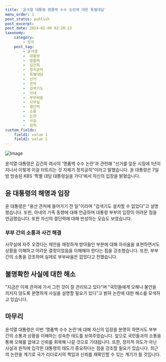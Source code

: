 ```yaml
---
title: '윤석열 대통령 명품백 수수 논란에 대한 특별대담'
menu_order: 1
post_status: publish
post_excerpt: 
post_date: 2024-02-09 02:20:13
taxonomy:
    category:
        - 정치
    post_tag:
        - 윤석열
        -  대통령
        -  명품백
        -  김건희
        -  정치공작
        -  특별대담
        -  선거
        -  관저
        -  검색기도
        -  아내
        -  부부싸움
        -  사무실
        -  결단력
        -  소통
        -  논란
        -  사실
        -  원칙
custom_fields:
    field1: value 1
    field2: value 2
---
```


![Image](https://imgnews.pstatic.net/image/660/2024/02/07/0000055172_001_20240207231201703.jpg?type=w647)

윤석열 대통령은 김건희 여사의 '명품백 수수 논란'과 관련해 "선거를 앞둔 시점에 1년이 지나서 이렇게 이걸 터트리는 것 자체가 정치공작"이라고 말했습니다. 윤 대통령은 7일 밤 방송된 KBS '특별 대담 대통령실을 가다'에서 자신의 입장을 밝혔습니다.
## 윤 대통령의 해명과 입장
윤 대통령은 "용산 관저에 들어가기 전 일"이라며 "검색기도 설치할 수 없었다"고 설명했습니다. 또한, 아내의 가족 동향에 대해 언급하며 대통령 부부의 입장이 어려운 점을 언급했습니다. 또한 자신의 결단력에 대해 반성하는 모습도 보였습니다.
### 부부 간의 소통과 사건 해결
사무실에 자주 오겠다는 제안을 매정하게 받아들인 부분에 대해 아쉬움을 표현하면서도 상황을 이해하고 어려운 결정이었음을 이해해야 한다는 점을 강조했습니다. 또한, 부부 간의 소통을 강조하며 실제로 부부싸움은 없었다고 전했습니다.
## 불명확한 사실에 대한 해소
"지금은 이제 관저에 가서 그런 것이 잘 관리되고 있다"며 "국민들에게 오해나 불안을 끼치지 않도록 분명하게 사실을 설명할 필요가 있다"고 밝혀 논란에 대한 해소를 모색하고 있습니다.
## 마무리
윤석열 대통령은 이번 '명품백 수수 논란'에 대해 자신의 입장을 분명히 하면서도 부부 간의 소통과 상황을 이해하는 성숙한 태도를 보여주었습니다. 앞으로 국민들과의 소통을 통해 오해를 없애고 신뢰를 회복해 나갈 것으로 기대됩니다. 또한, 정치적 의도가 아닌 사실과 원칙에 입각한 대통령의 태도가 중요하다는 점을 강조할 필요가 있습니다. 최근의 논란을 계기로 국가 리더로서의 책임과 신뢰를 재확인할 수 있는 계기가 될 것입니다.
